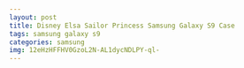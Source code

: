 ```yaml
---
layout: post
title: Disney Elsa Sailor Princess Samsung Galaxy S9 Case
tags: samsung galaxy s9
categories: samsung
img: 12eHzHFFHV0GzoL2N-AL1dycNDLPY-ql-
---
```

